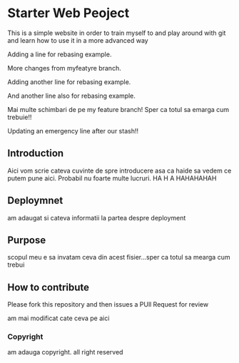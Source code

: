 # Starter Web Peoject

This is a simple website in order to train myself to 
and play around with git and learn how to use it in a more advanced way

Adding a line for rebasing example.

More changes from myfeatyre branch.

Adding another line for rebasing example.

And another line also for rebasing example.

Mai multe schimbari de pe my feature branch!
Sper ca totul sa emarga cum trebuie!!

Updating an emergency line after our stash!!

## Introduction

Aici vom scrie cateva cuvinte de spre introducere
asa ca haide sa vedem ce putem pune aici. Probabil nu foarte multe
lucruri. HA H A  HAHAHAHAH

## Deploymnet

am adaugat si cateva informatii la partea despre deployment

## Purpose 

scopul meu e sa invatam ceva din acest fisier...sper ca totul sa mearga cum trebui
## How to contribute

Please fork this repository and then issues a PUll Request for review

am mai modificat cate ceva pe aici

### Copyright

am adauga copyright. all right reserved
